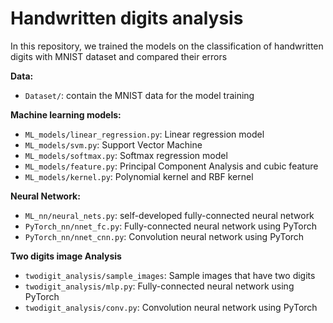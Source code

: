 # Handwritten digits analysis
In this repository, we trained the models on the classification of handwritten digits with MNIST dataset and compared their errors

**Data:**
* `Dataset/`: contain the MNIST data for the model training


**Machine learning models:**
* `ML_models/linear_regression.py`: Linear regression model
* `ML_models/svm.py`: Support Vector Machine
* `ML_models/softmax.py`: Softmax regression model
* `ML_models/feature.py`: Principal Component Analysis and cubic feature
* `ML_models/kernel.py`: Polynomial kernel and RBF kernel

**Neural Network:**
* `ML_nn/neural_nets.py`: self-developed fully-connected neural network
* `PyTorch_nn/nnet_fc.py`: Fully-connected neural network using PyTorch
* `PyTorch_nn/nnet_cnn.py`: Convolution neural network using PyTorch

**Two digits image Analysis**
* `twodigit_analysis/sample_images`: Sample images that have two digits
* `twodigit_analysis/mlp.py`: Fully-connected neural network using PyTorch
* `twodigit_analysis/conv.py`: Convolution neural network using PyTorch
